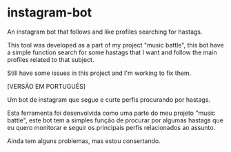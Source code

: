 # instagram-bot
An instagram bot that follows and like profiles searching for hastags. 

This tool was developed as a part of my project "music battle", this bot have a simple function search for some hastags that I want and follow the main profiles related to that subject.

Still have some issues in this project and I'm working to fix them. 


[VERSÃO EM PORTUGUÊS]

Um bot de instagram que segue e curte perfis procurando por hastags.

Esta ferramenta foi desenvolvida como uma parte do meu projeto "music battle", este bot tem a simples função de procurar por algumas hastags que eu quero monitorar e seguir os principais perfis relacionados ao assunto.

Ainda tem alguns problemas, mas estou consertando.
